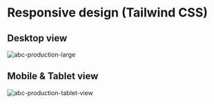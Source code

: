 # Responsive design (Tailwind CSS)
## Desktop view
![abc-production-large](https://user-images.githubusercontent.com/76039658/213946371-d58d8333-61fc-425f-bd34-1d9e5d205dae.png)

## Mobile & Tablet view
![abc-production-tablet-view](https://user-images.githubusercontent.com/76039658/213946397-d8976e89-c8ec-4aac-b6e9-8163b7996a2e.png)
